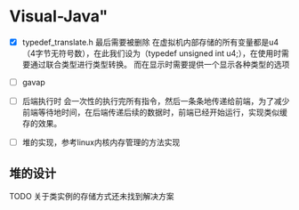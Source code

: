 # Visual-Java" 

- [x] typedef_translate.h 最后需要被删除
在虚拟机内部存储的所有变量都是u4（4字节无符号数），在此我们设为（typedef unsigned int u4;），在使用时需要通过联合类型进行类型转换。
而在显示时需要提供一个显示各种类型的选项

- [ ] gavap
- [ ] 后端执行时 会一次性的执行完所有指令，然后一条条地传递给前端，为了减少前端等待地时间，在后端传递后续的数据时，前端已经开始运行，实现类似缓存的效果。
- [ ] 堆的实现，参考linux内核内存管理的方法实现

## 堆的设计
TODO 关于类实例的存储方式还未找到解决方案
